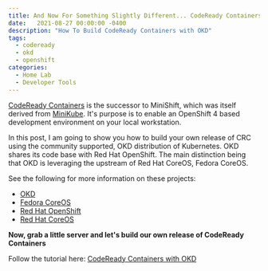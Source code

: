 ```yaml
---
title: And Now For Something Slightly Different... CodeReady Containers
date:   2021-08-27 00:00:00 -0400
description: "How To Build CodeReady Containers with OKD"
tags:
  - codeready
  - okd
  - openshift
categories:
  - Home Lab
  - Developer Tools
---
```

[CodeReady Containers](https://developers.redhat.com/products/codeready-containers/overview) is the successor to MiniShift, which was itself derived from [MiniKube](https://minikube.sigs.k8s.io/docs/).
It's purpose is to enable an OpenShift 4 based development environment on your local workstation.

In this post, I am going to show you how to build your own release of CRC using the community supported, OKD distribution of Kubernetes.  OKD shares its code base with Red Hat OpenShift.  The main distinction being that OKD is leveraging the upstream of Red Hat CoreOS, Fedora CoreOS.

See the following for more information on these projects:

* [OKD](https://www.okd.io)
* [Fedora CoreOS](https://docs.fedoraproject.org/en-US/fedora-coreos/)
* [Red Hat OpenShift](https://www.redhat.com/en/technologies/cloud-computing/openshift)
* [Red Hat CoreOS](https://cloud.redhat.com/learn/coreos/)

__Now, grab a little server and let's build our own release of CodeReady Containers__

Follow the tutorial here: [CodeReady Containers with OKD](/home-lab/okd-crc/)
